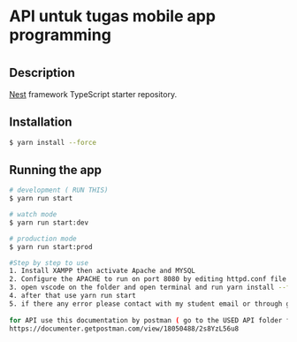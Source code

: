 <h1> API untuk tugas mobile app programming <h1>

## Description

[Nest](https://github.com/nestjs/nest) framework TypeScript starter repository.

## Installation

```bash
$ yarn install --force
```

## Running the app

```bash
# development ( RUN THIS)
$ yarn run start

# watch mode
$ yarn run start:dev

# production mode
$ yarn run start:prod

#Step by step to use
1. Install XAMPP then activate Apache and MYSQL
2. Configure the APACHE to run on port 8080 by editing httpd.conf file  otherwise this doesnt work
3. open vscode on the folder and open terminal and run yarn install --force to override any dependency conflict
4. after that use yarn run start
5. if there any error please contact with my student email or through group leader
  
for API use this documentation by postman ( go to the USED API folder for API in used )
https://documenter.getpostman.com/view/18050488/2s8YzL56u8
